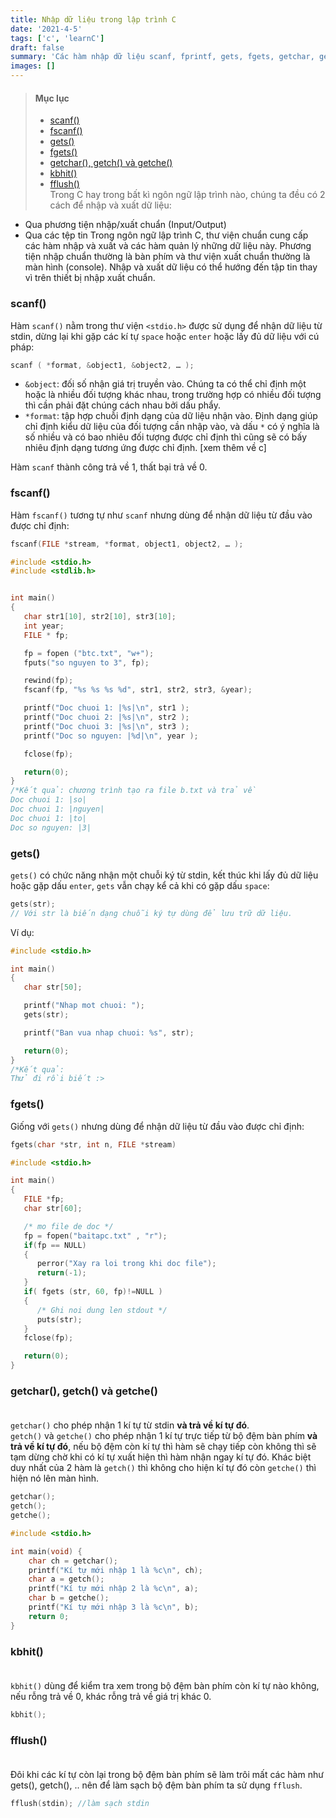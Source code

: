 ```yaml
---
title: Nhập dữ liệu trong lập trình C
date: '2021-4-5'
tags: ['c', 'learnC']
draft: false
summary: 'Các hàm nhập dữ liệu scanf, fprintf, gets, fgets, getchar, getch, getche, kbhit, fflush'
images: []
---
```


> #### Mục lục
>
> - [scanf()](#s1)<br/>
> - [fscanf()](#s2)<br/>
> - [gets()](#s3)<br/>
> - [fgets()](#s4)<br/>
> - [getchar(), getch() và getche()](#s5)<br/>
> - [kbhit()](#s6)<br/>
> - [fflush()](#s7)<br/>
>   Trong C hay trong bất kì ngôn ngữ lập trình nào, chúng ta đều có 2 cách để nhập và xuất dữ liệu:

- Qua phương tiện nhập/xuất chuẩn (Input/Output)
- Qua các tệp tin
  Trong ngôn ngữ lập trình C, thư viện chuẩn cung cấp các hàm nhập và xuất và các hàm quản lý những dữ liệu này. Phương tiện nhập chuẩn thường là bàn phím và thư viện xuất chuẩn thường là màn hình (console). Nhập và xuất dữ liệu có thể hướng đến tập tin thay vì trên thiết bị nhập xuất chuẩn<span id="s1"></span>.

### scanf()

Hàm `scanf()` nằm trong thư viện `<stdio.h>` được sử dụng để nhận dữ liệu từ stdin, dừng lại khi gặp các kí tự `space` hoặc `enter` hoặc lấy đủ dữ liệu với cú pháp:

```c
scanf ( *format, &object1, &object2, … );
```

- `&object`: đối số nhận giá trị truyền vào. Chúng ta có thể chỉ định một hoặc là nhiều đối tượng khác nhau, trong trường hợp có nhiều đối tượng thì cần phải đặt chúng cách nhau bởi dấu phẩy.
- `*format`: tập hợp chuỗi định dạng của dữ liệu nhận vào. Định dạng giúp chỉ định kiểu dữ liệu của đối tượng cần nhập vào, và dấu `*` có ý nghĩa là số nhiều và có bao nhiêu đối tượng được chỉ định thì cũng sẽ có bấy nhiêu định dạng tương ứng được chỉ định. [xem thêm về c]

Hàm `scanf` thành công trả về 1, thất bại trả về 0.

<span id="s2"></span>

### fscanf()

Hàm `fscanf()` tương tự như `scanf` nhưng dùng để nhận dữ liệu từ đầu vào được chỉ định:

```c
fscanf(FILE *stream, *format, object1, object2, … );
```

```c
#include <stdio.h>
#include <stdlib.h>


int main()
{
   char str1[10], str2[10], str3[10];
   int year;
   FILE * fp;

   fp = fopen ("btc.txt", "w+");
   fputs("so nguyen to 3", fp);

   rewind(fp);
   fscanf(fp, "%s %s %s %d", str1, str2, str3, &year);

   printf("Doc chuoi 1: |%s|\n", str1 );
   printf("Doc chuoi 2: |%s|\n", str2 );
   printf("Doc chuoi 3: |%s|\n", str3 );
   printf("Doc so nguyen: |%d|\n", year );

   fclose(fp);

   return(0);
}
/*Kết quả: chương trình tạo ra file b.txt và trả về
Doc chuoi 1: |so|
Doc chuoi 1: |nguyen|
Doc chuoi 1: |to|
Doc so nguyen: |3|
```

<span id="s3"></span>

### gets()

`gets()` có chức năng nhận một chuỗi ký từ stdin, kết thúc khi lấy đủ dữ liệu hoặc gặp dấu `enter`, `gets` vẫn chạy kể cả khi có gặp dấu `space`:

```c
gets(str);
// Với str là biến dạng chuỗi ký tự dùng để lưu trữ dữ liệu.
```

Ví dụ:

```c
#include <stdio.h>

int main()
{
   char str[50];

   printf("Nhap mot chuoi: ");
   gets(str);

   printf("Ban vua nhap chuoi: %s", str);

   return(0);
}
/*Kết quả:
Thử đi rồi biết :>
```

<span id="s4"></span>

### fgets()

Giống với `gets()` nhưng dùng để nhận dữ liệu từ đầu vào được chỉ định:

```c
fgets(char *str, int n, FILE *stream)
```

```c
#include <stdio.h>

int main()
{
   FILE *fp;
   char str[60];

   /* mo file de doc */
   fp = fopen("baitapc.txt" , "r");
   if(fp == NULL)
   {
      perror("Xay ra loi trong khi doc file");
      return(-1);
   }
   if( fgets (str, 60, fp)!=NULL )
   {
      /* Ghi noi dung len stdout */
      puts(str);
   }
   fclose(fp);

   return(0);
}
```

### getchar(), getch() và getche()<br id="s5"></br>

`getchar()` cho phép nhận 1 kí tự từ stdin **và trả về kí tự đó**.<br/>
`getch()` và `getche()` cho phép nhận 1 kí tự trực tiếp từ bộ đệm bàn phím **và trả về kí tự đó**, nếu bộ đệm còn kí tự thì hàm sẽ chạy tiếp còn không thì sẽ tạm dừng chờ khi có kí tự xuất hiện thì hàm nhận ngay kí tự đó. Khác biệt duy nhất của 2 hàm là `getch()` thì không cho hiện kí tự đó còn `getche()` thì hiện nó lên màn hình.

```c
getchar();
getch();
getche();
```

```c
#include <stdio.h>

int main(void) {
    char ch = getchar();
    printf("Kí tự mới nhập 1 là %c\n", ch);
    char a = getch();
    printf("Kí tự mới nhập 2 là %c\n", a);
    char b = getche();
    printf("Kí tự mới nhập 3 là %c\n", b);
    return 0;
}
```

### kbhit()<br id="s6"></br>

`kbhit()` dùng để kiểm tra xem trong bộ đệm bàn phím còn kí tự nào không, nếu rỗng trả về 0, khác rỗng trả về giá trị khác 0.

```c
kbhit();
```

### fflush()<br id="s7"></br>

Đôi khi các kí tự còn lại trong bộ đệm bàn phím sẽ làm trôi mất các hàm như gets(), getch(), .. nên để làm sạch bộ đệm bàn phím ta sử dụng `fflush`.

```c
fflush(stdin); //làm sạch stdin
```
